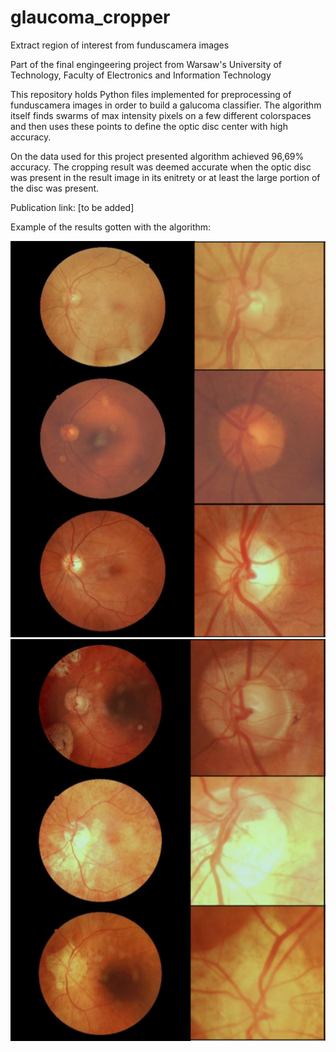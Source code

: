 # glaucoma_cropper
Extract region of interest from funduscamera images

Part of the final engingeering project from Warsaw's University of Technology, Faculty of Electronics and Information Technology

This repository holds Python files implemented for preprocessing of funduscamera images in order to build a galucoma classifier. The algorithm itself finds swarms of max intensity pixels on a few different colorspaces and then uses these points to define the optic disc center with high accuracy. 

On the data used for this project presented algorithm achieved 96,69% accuracy. The cropping result was deemed accurate when the optic disc was present in the result image in its enitrety or at least the large portion of the disc was present.

Publication link: [to be added]

Example of the results gotten with the algorithm:

![Healthy](https://github.com/mtom407/glaucoma_cropper/blob/main/docs/images/example_1.png) ![Unhealthy](https://github.com/mtom407/glaucoma_cropper/blob/main/docs/images/example_2.png)


